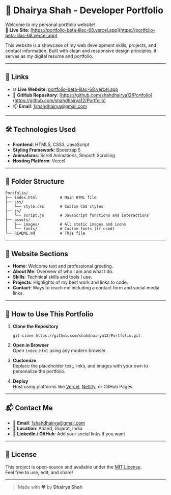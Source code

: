 # 💼 Dhairya Shah - Developer Portfolio

Welcome to my personal portfolio website!  
🔗 **Live Site**: [https://portfolio-beta-lilac-68.vercel.app](https://portfolio-beta-lilac-68.vercel.app)

This website is a showcase of my web development skills, projects, and contact information. Built with clean and responsive design principles, it serves as my digital resume and portfolio.

---

## 🔗 Links

- 🌐 **Live Website**: [portfolio-beta-lilac-68.vercel.app](https://portfolio-beta-lilac-68.vercel.app)
- 📁 **GitHub Repository**: [https://github.com/shahdhairya12/Portfolio](https://github.com/shahdhairya12/Portfolio)
- 📫 **Email**: 1shahdhairya@gmail.com

---

## 🛠️ Technologies Used

- **Frontend**: HTML5, CSS3, JavaScript
- **Styling Framework**: Bootstrap 5
- **Animations**: Scroll Animations, Smooth Scrolling
- **Hosting Platform**: Vercel

---

## 📁 Folder Structure

```
Portfolio/
├── index.html          # Main HTML file
├── css/
│   └── style.css       # Custom CSS styles
├── js/
│   └── script.js       # JavaScript functions and interactions
├── assets/
│   ├── images/         # All static images and icons
│   └── fonts/          # Custom fonts (if used)
└── README.md           # This file
```

---

## 📸 Website Sections

- **Home**: Welcome text and professional greeting.
- **About Me**: Overview of who I am and what I do.
- **Skills**: Technical skills and tools I use.
- **Projects**: Highlights of my best work and links to code.
- **Contact**: Ways to reach me including a contact form and social media links.

---

## 🚀 How to Use This Portfolio

1. **Clone the Repository**  
   ```
   git clone https://github.com/shahdhairya12/Portfolio.git
   ```

2. **Open in Browser**  
   Open `index.html` using any modern browser.

3. **Customize**  
   Replace the placeholder text, links, and images with your own to personalize the portfolio.

4. **Deploy**  
   Host using platforms like [Vercel](https://vercel.com/), [Netlify](https://netlify.com/), or GitHub Pages.

---

## 📬 Contact Me

- 📧 **Email**: 1shahdhairya@gmail.com  
- 📍 **Location**: Anand, Gujarat, India  
- 🔗 **LinkedIn / GitHub**: Add your social links if you want

---

## 📃 License

This project is open-source and available under the [MIT License](LICENSE).  
Feel free to use, edit, and share!

---

> Made with ❤️ by **Dhairya Shah**

